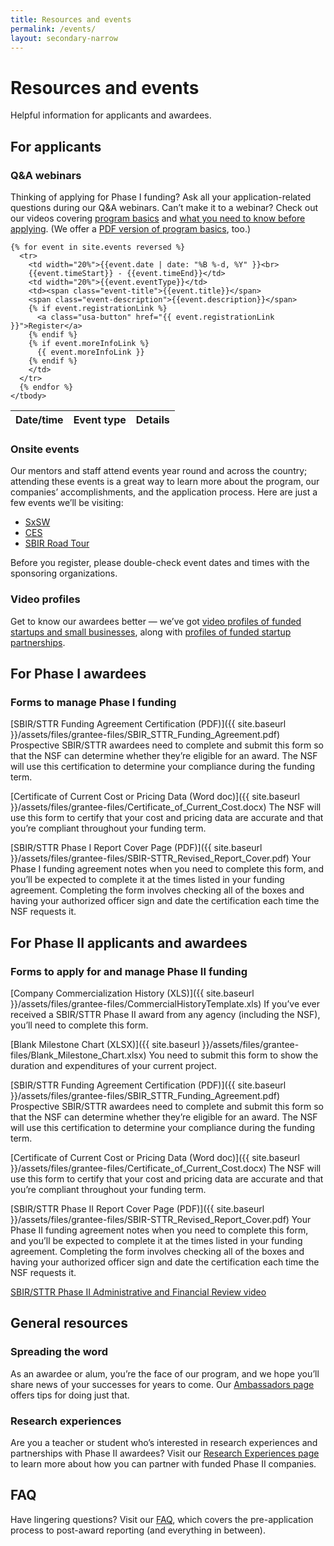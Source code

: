```yaml
---
title: Resources and events
permalink: /events/
layout: secondary-narrow
---
```


# Resources and events

Helpful information for applicants and awardees.

## For applicants

### Q&A webinars

Thinking of applying for Phase I funding? Ask all your application-related questions during our Q&A webinars. Can’t make it to a webinar? Check out our videos covering [program basics](https://www.youtube.com/watch?v=1Tm_ToVRpqE) and [what you need to know before applying](https://www.youtube.com/watch?v=-0lhmfczIJ8&feature=youtu.be). (We offer a [PDF version of program basics](https://www.nsf.gov/eng/iip/sbir/documents/About_NSF_SBIR_STTR.pdf), too.)

<table class="usa-table-borderless event-listing">
    <thead>
      <tr>
        <th scope="col">Date/time</th>
        <th scope="col">Event type</th>
        <th scope="col">Details</th>
      </tr>
    </thead>
    <tbody>

    {% for event in site.events reversed %}
      <tr>
        <td width="20%">{{event.date | date: "%B %-d, %Y" }}<br>
        {{event.timeStart}} - {{event.timeEnd}}</td>
        <td width="20%">{{event.eventType}}</td>
        <td><span class="event-title">{{event.title}}</span>
        <span class="event-description">{{event.description}}</span>
        {% if event.registrationLink %}
          <a class="usa-button" href="{{ event.registrationLink }}">Register</a>
        {% endif %}
        {% if event.moreInfoLink %}
          {{ event.moreInfoLink }}
        {% endif %}
        </td>
      </tr>
      {% endfor %}
    </tbody>
</table>


### Onsite events

Our mentors and staff attend events year round and across the country; attending these events is a great way to learn more about the program, our companies’ accomplishments, and the application process. Here are just a few events we’ll be visiting:

  - [SxSW](http://schedule.sxsw.com/2017/events/OE06311)
  - [CES](http://www.ces.tech/)
  - [SBIR Road Tour](http://www.sbirroadtour.com/)

  Before you register, please double-check event dates and times with the sponsoring organizations.

### Video profiles

Get to know our awardees better — we’ve got [video profiles of funded startups and small businesses](https://www.youtube.com/playlist?list=PLGhBP1C7iCOkPp8yv2I3ZGk16LiMIiikb), along with [profiles of funded startup partnerships](https://www.youtube.com/playlist?list=PLGhBP1C7iCOkmWtgG1BKTZpfMMCDkYY61).

## For Phase I awardees

### Forms to manage Phase I funding

[SBIR/STTR Funding Agreement Certification (PDF)]({{ site.baseurl }}/assets/files/grantee-files/SBIR_STTR_Funding_Agreement.pdf)
Prospective SBIR/STTR awardees need to complete and submit this form so that the NSF can determine whether they’re eligible for an award. The NSF will use this certification to determine your compliance during the funding term.

[Certificate of Current Cost or Pricing Data (Word doc)]({{ site.baseurl }}/assets/files/grantee-files/Certificate_of_Current_Cost.docx)
The NSF will use this form to certify that your cost and pricing data are accurate and that you’re compliant throughout your funding term.

[SBIR/STTR Phase I Report Cover Page (PDF)]({{ site.baseurl }}/assets/files/grantee-files/SBIR-STTR_Revised_Report_Cover.pdf)
Your Phase I funding agreement notes when you need to complete this form, and you’ll be expected to complete it at the times listed in your funding agreement. Completing the form involves checking all of the boxes and having your authorized officer sign and date the certification each time the NSF requests it.

## For Phase II applicants and awardees

### Forms to apply for and manage Phase II funding

[Company Commercialization History (XLS)]({{ site.baseurl }}/assets/files/grantee-files/CommercialHistoryTemplate.xls)
If you’ve ever received a SBIR/STTR Phase II award from any agency (including the NSF), you’ll need to complete this form.

[Blank Milestone Chart (XLSX)]({{ site.baseurl }}/assets/files/grantee-files/Blank_Milestone_Chart.xlsx)
You need to submit this form to show the duration and expenditures of your current project.

[SBIR/STTR Funding Agreement Certification (PDF)]({{ site.baseurl }}/assets/files/grantee-files/SBIR_STTR_Funding_Agreement.pdf)
Prospective SBIR/STTR awardees need to complete and submit this form so that the NSF can determine whether they’re eligible for an award. The NSF will use this certification to determine your compliance during the funding term.

[Certificate of Current Cost or Pricing Data (Word doc)]({{ site.baseurl }}/assets/files/grantee-files/Certificate_of_Current_Cost.docx)
The NSF will use this form to certify that your cost and pricing data are accurate and that you’re compliant throughout your funding term.

[SBIR/STTR Phase II Report Cover Page (PDF)]({{ site.baseurl }}/assets/files/grantee-files/SBIR-STTR_Revised_Report_Cover.pdf)
Your Phase II funding agreement notes when you need to complete this form, and you’ll be expected to complete it at the times listed in your funding agreement. Completing the form involves checking all of the boxes and having your authorized officer sign and date the certification each time the NSF requests it.

[SBIR/STTR Phase II Administrative and Financial Review video](https://www.youtube.com/playlist?list=PLGhBP1C7iCOmI1p5UtqYCXzmUL9SzSApv)

## General resources

### Spreading the word

As an awardee or alum, you’re the face of our program, and we hope you’ll share news of your successes for years to come. Our [Ambassadors page](https://www.nsf.gov/eng/iip/sbir/ambassador.jsp) offers tips for doing just that.

### Research experiences

Are you a teacher or student who’s interested in research experiences and partnerships with Phase II awardees? Visit our [Research Experiences page](https://www.nsf.gov/eng/iip/sbir/portfolio/researchexp.jsp) to learn more about how you can partner with funded Phase II companies.

## FAQ

Have lingering questions? Visit our [FAQ](https://www.nsf.gov/pubs/2017/nsf17071/nsf17071.jsp), which covers the pre-application process to post-award reporting (and everything in between).
